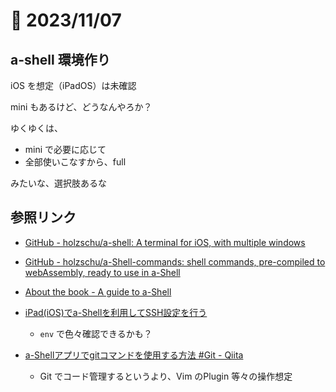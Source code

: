 # 📝 2023/11/07

## a-shell 環境作り

iOS を想定（iPadOS）は未確認


mini もあるけど、どうなんやろか？

ゆくゆくは、

- mini で必要に応じて
- 全部使いこなすから、full


みたいな、選択肢あるな



## 参照リンク

- [GitHub - holzschu/a-shell: A terminal for iOS, with multiple windows](https://github.com/holzschu/a-shell)
- [GitHub - holzschu/a-Shell-commands: shell commands, pre-compiled to webAssembly, ready to use in a-Shell](https://github.com/holzschu/a-Shell-commands)
- [About the book - A guide to a-Shell](https://bianshen00009.gitbook.io/a-guide-to-a-shell/)




- [iPad(iOS)でa-Shellを利用してSSH設定を行う](https://zenn.dev/hashito/articles/e0c5fc0ca80a4e)
  - `env` で色々確認できるかも？
- [a-Shellアプリでgitコマンドを使用する方法 #Git - Qiita](https://qiita.com/7rikazhexde/items/a8d2cebdb57cc28a801a)
  - Git でコード管理するというより、Vim のPlugin 等々の操作想定 

  
